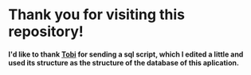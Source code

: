 # Thank you for visiting this repository!
#### I'd like to thank [Tobi](https://github.com/Tobi200774) for sending a sql script, which I edited a little and used its structure as the structure of the database of this aplication.

